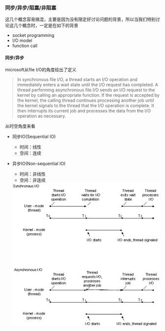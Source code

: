 ### 同步/异步/阻塞/非阻塞

这几个概念容易搞混，主要是因为没有限定好讨论问题的背景，所以当我们特别讨论这几个概念时，一定是在如下的背景
- socket programming
- I/O model
- function call

#### 同步/异步

microsoft从file I/O的角度给出了定义
>In synchronous file I/O, a thread starts an I/O operation and immediately enters a wait state until the I/O request has completed. A thread performing asynchronous file I/O sends an I/O request to the kernel by calling an appropriate function. If the request is accepted by the kernel, the calling thread continues processing another job until the kernel signals to the thread that the I/O operation is complete. It then interrupts its current job and processes the data from the I/O operation as necessary.

从时空角度来看
- 同步IO(Sequential IO)
  - 时间：线性
  - 空间：连续
- 异步IO(Non-sequential IO)
  - 时间：非线性
  - 空间：非连续

  <img width="700"  src="img/sync-async-io.png"/>